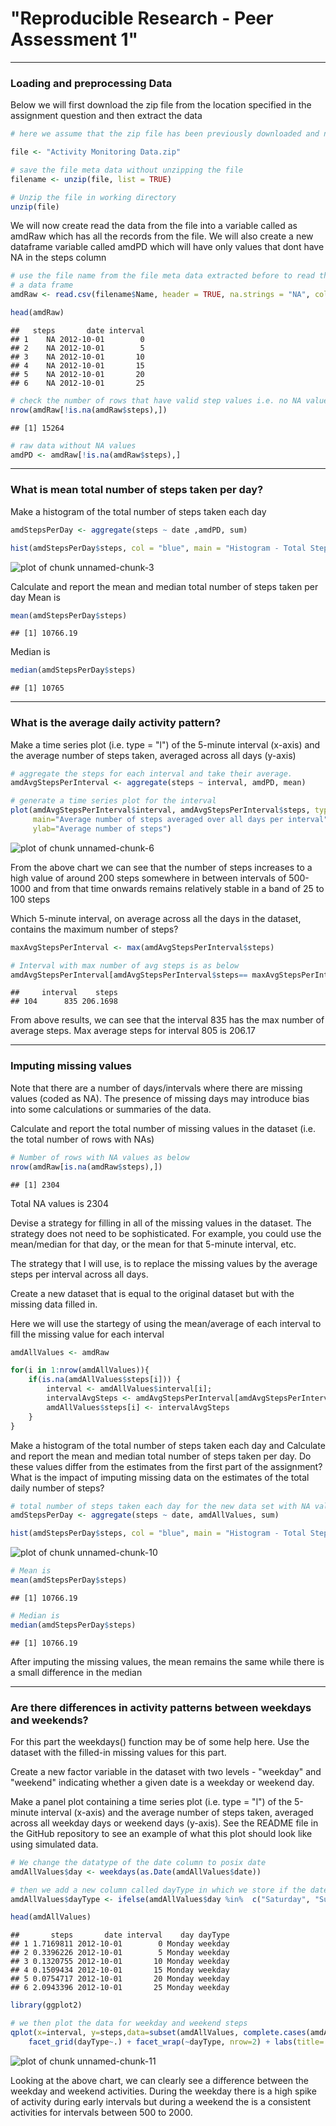 # "Reproducible Research - Peer Assessment 1"
***

### Loading and preprocessing Data

Below we will first download the zip file from the location specified in the assignment question and then extract the data


```r
# here we assume that the zip file has been previously downloaded and named as "Activity Monitoring Data.zip"

file <- "Activity Monitoring Data.zip"

# save the file meta data without unzipping the file
filename <- unzip(file, list = TRUE)

# Unzip the file in working directory
unzip(file)
```

We will now create read the data from the file into a variable called as amdRaw which has all the records from the file. We will also create a new dataframe variable called amdPD which will have only values that dont have NA in the steps column


```r
# use the file name from the file meta data extracted before to read the raw data into
# a data frame 
amdRaw <- read.csv(filename$Name, header = TRUE, na.strings = "NA", colClasses = c("numeric", "character", "numeric"))

head(amdRaw)
```

```
##   steps       date interval
## 1    NA 2012-10-01        0
## 2    NA 2012-10-01        5
## 3    NA 2012-10-01       10
## 4    NA 2012-10-01       15
## 5    NA 2012-10-01       20
## 6    NA 2012-10-01       25
```

```r
# check the number of rows that have valid step values i.e. no NA values
nrow(amdRaw[!is.na(amdRaw$steps),])
```

```
## [1] 15264
```

```r
# raw data without NA values
amdPD <- amdRaw[!is.na(amdRaw$steps),]
```

***

### What is mean total number of steps taken per day?

Make a histogram of the total number of steps taken each day


```r
amdStepsPerDay <- aggregate(steps ~ date ,amdPD, sum)

hist(amdStepsPerDay$steps, col = "blue", main = "Histogram - Total Steps Per Day", xlab = "Number of Steps")
```

![plot of chunk unnamed-chunk-3](figure/unnamed-chunk-3-1.png) 

Calculate and report the mean and median total number of steps taken per day
Mean is

```r
mean(amdStepsPerDay$steps)
```

```
## [1] 10766.19
```
Median is 


```r
median(amdStepsPerDay$steps)
```

```
## [1] 10765
```
***

### What is the average daily activity pattern?

Make a time series plot (i.e. type = "l") of the 5-minute interval (x-axis) and the average number of steps taken, averaged across all days (y-axis)


```r
# aggregate the steps for each interval and take their average.
amdAvgStepsPerInterval <- aggregate(steps ~ interval, amdPD, mean)

# generate a time series plot for the interval
plot(amdAvgStepsPerInterval$interval, amdAvgStepsPerInterval$steps, type='l', col=1, 
     main="Average number of steps averaged over all days per interval", xlab="Interval", 
     ylab="Average number of steps")
```

![plot of chunk unnamed-chunk-6](figure/unnamed-chunk-6-1.png) 

From the above chart we can see that the number of steps increases to a high value of around 200 steps somewhere in between intervals of 500-1000 and from that time onwards remains relatively stable in a band of 25 to 100 steps

Which 5-minute interval, on average across all the days in the dataset, contains the maximum number of steps?


```r
maxAvgStepsPerInterval <- max(amdAvgStepsPerInterval$steps)

# Interval with max number of avg steps is as below
amdAvgStepsPerInterval[amdAvgStepsPerInterval$steps== maxAvgStepsPerInterval, ]
```

```
##     interval    steps
## 104      835 206.1698
```

From above results, we can see that the interval 835 has the max number of average steps. Max average steps for interval 805 is 206.17

***

### Imputing missing values
Note that there are a number of days/intervals where there are missing values (coded as NA). The presence of missing days may introduce bias into some calculations or summaries of the data.

Calculate and report the total number of missing values in the dataset (i.e. the total number of rows with NAs)


```r
# Number of rows with NA values as below
nrow(amdRaw[is.na(amdRaw$steps),])
```

```
## [1] 2304
```

Total NA values is 2304

Devise a strategy for filling in all of the missing values in the dataset. The strategy does not need to be sophisticated. For example, you could use the mean/median for that day, or the mean for that 5-minute interval, etc.

The strategy that I will use, is to replace the missing values by the average steps per interval across all days.

Create a new dataset that is equal to the original dataset but with the missing data filled in.

Here we will use the startegy of using the mean/average of each interval to fill the missing value for each interval


```r
amdAllValues <- amdRaw

for(i in 1:nrow(amdAllValues)){
    if(is.na(amdAllValues$steps[i])) {
        interval <- amdAllValues$interval[i];
        intervalAvgSteps <- amdAvgStepsPerInterval[amdAvgStepsPerInterval$interval == interval, 2]
        amdAllValues$steps[i] <- intervalAvgSteps
    }
}
```

Make a histogram of the total number of steps taken each day and Calculate and report the mean and median total number of steps taken per day. Do these values differ from the estimates from the first part of the assignment? What is the impact of imputing missing data on the estimates of the total daily number of steps?


```r
# total number of steps taken each day for the new data set with NA values replaced.
amdStepsPerDay <- aggregate(steps ~ date, amdAllValues, sum)

hist(amdStepsPerDay$steps, col = "blue", main = "Histogram - Total Steps Per Day", xlab = "Number of Steps")
```

![plot of chunk unnamed-chunk-10](figure/unnamed-chunk-10-1.png) 

```r
# Mean is
mean(amdStepsPerDay$steps)
```

```
## [1] 10766.19
```

```r
# Median is 
median(amdStepsPerDay$steps)
```

```
## [1] 10766.19
```

After imputing the missing values, the mean remains the same while there is a small difference in the median

***

### Are there differences in activity patterns between weekdays and weekends?

For this part the weekdays() function may be of some help here. Use the dataset with the filled-in missing values for this part.

Create a new factor variable in the dataset with two levels - "weekday" and "weekend" indicating whether a given date is a weekday or weekend day.

Make a panel plot containing a time series plot (i.e. type = "l") of the 5-minute interval (x-axis) and the average number of steps taken, averaged across all weekday days or weekend days (y-axis). See the README file in the GitHub repository to see an example of what this plot should look like using simulated data.


```r
# We change the datatype of the date column to posix date
amdAllValues$day <- weekdays(as.Date(amdAllValues$date))

# then we add a new column called dayType in which we store if the date is a weekend or weekday
amdAllValues$dayType <- ifelse(amdAllValues$day %in%  c("Saturday", "Sunday"),'weekend','weekday')

head(amdAllValues)
```

```
##       steps       date interval    day dayType
## 1 1.7169811 2012-10-01        0 Monday weekday
## 2 0.3396226 2012-10-01        5 Monday weekday
## 3 0.1320755 2012-10-01       10 Monday weekday
## 4 0.1509434 2012-10-01       15 Monday weekday
## 5 0.0754717 2012-10-01       20 Monday weekday
## 6 2.0943396 2012-10-01       25 Monday weekday
```

```r
library(ggplot2)

# we then plot the data for weekday and weekend steps 
qplot(x=interval, y=steps,data=subset(amdAllValues, complete.cases(amdAllValues)),geom='smooth', stat='summary', fun.y=mean) + 
    facet_grid(dayType~.) + facet_wrap(~dayType, nrow=2) + labs(title='Average steps per day for weekday and weekends')
```

![plot of chunk unnamed-chunk-11](figure/unnamed-chunk-11-1.png) 

Looking at the above chart, we can clearly see a difference between the weekday and weekend activities. During the weekday there is a high spike of activity during early intervals but during a weekend the is a consistent activities for intervals 
between 500 to 2000.
